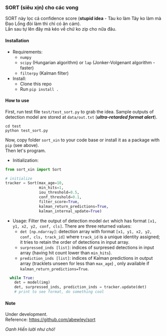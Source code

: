 ### SORT (siêu xịn) cho các vong

SORT này lọc cả confidence score (**stupid idea** - Tàu ko làm Tây ko làm mà Đao Lồng đòi làm thì chỉ có ăn cám). \
Lần sau tự lên đây mà kéo về chứ ko zip cho nữa đâu.

#### Installation

- Requirements:
    - `numpy`
    - `scipy` (Hungarian algorithm) or  `lap` (Jonker-Volgenant algorithm - faster)
    - `filterpy` (Kalman filter)
- Install:
    - Clone this repo
    - Run `pip install .`

#### How to use

First, run test file `test/test_sort.py` to grab the idea. Sample outputs of detection model are stored
at `data/out.txt` (_**ultra-retarded format alert**_).

```terminal
cd test
python test_sort.py
```

Now, copy folder `sort_xin` to your code base or install it as a package with `pip` (see above). \
Then let's program.

- Initialization:

```python
from sort_xin import Sort

# initialize
tracker = Sort(max_age=10,
               min_hits=1,
               iou_threshold=0.5,
               conf_threshold=0.1,
               filter_score=True,
               kalman_return_predictions=True,
               kalman_internal_update=True)
```

- Usage: Filter the output of detection model `det` which has format `[x1, y1, x2, y2, conf, cls]`. There are three
  returned values:
    - `det [np.ndarray]`: detection array with format `[x1, y1, x2, y2, conf, cls, track_id]` where `track_id` is a
      unique identity assigned; it tries to retain the order of detections in input array.
    - `surpressed_inds [list]`: indices of surpresed detections in input array (having hit count lower than `min_hits`).
    - `prediction_inds [list]`: indices of Kalman predictions in output array (tracklets unseen for less than `max_age`)
      , only available if `kalman_return_predictions=True`.

```python
  while True:
    det = model(img)
    det, surpressed_inds, prediction_inds = tracker.update(det)
    # print to see format, do something cool
  ```

#### Note

Under development. \
Reference: https://github.com/abewley/sort

_Oanh Hiền lười như chó!_
